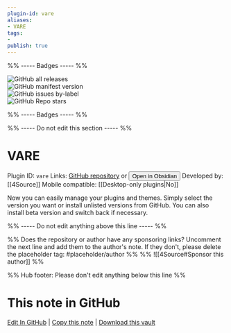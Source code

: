```yaml
---
plugin-id: vare
aliases:
- VARE
tags: 
- 
publish: true
---
```


%% ----- Badges ----- %%

![GitHub all releases](https://img.shields.io/github/downloads/4Source/vare-obsidian-plugin/total?color=573E7A&logo=github&style=for-the-badge)   
![GitHub manifest version](https://img.shields.io/github/manifest-json/v/4Source/vare-obsidian-plugin?color=573E7A&logo=github&style=for-the-badge)   
![GitHub issues by-label](https://img.shields.io/github/issues/4Source/vare-obsidian-plugin/help%20wanted?color=573E7A&logo=github&style=for-the-badge)   
![GitHub Repo stars](https://img.shields.io/github/stars/4Source/vare-obsidian-plugin?color=573E7A&logo=github&style=for-the-badge)

%% ----- Badges ----- %%

%% ----- Do not edit this section ----- %%

# VARE

Plugin ID: `vare`
Links: [GitHub repository](https://github.com/4Source/vare-obsidian-plugin) or [<button id=HH>Open in Obsidian</button>](obsidian://show-plugin?id=vare)
Developed by: [[4Source]]
Mobile compatible: [[Desktop-only plugins|No]]

Now you can easily manage your plugins and themes. Simply select the version you want or install unlisted versions from GitHub. You can also install beta version and switch back if necessary.

%% ----- Do not edit anything above this line ----- %% 

%% Does the repository or author have any sponsoring links? Uncomment the next line and add them to the author's note. If they don't, please delete the placeholder tag: #placeholder/author %%
%% ![[4Source#Sponsor this author]] %%

%% Hub footer: Please don't edit anything below this line %%

# This note in GitHub

<span class="git-footer">[Edit In GitHub](https://github.dev/obsidian-community/obsidian-hub/blob/main/02%20-%20Community%20Expansions/02.05%20All%20Community%20Expansions/Plugins/vare.md "git-hub-edit-note") | [Copy this note](https://raw.githubusercontent.com/obsidian-community/obsidian-hub/main/02%20-%20Community%20Expansions/02.05%20All%20Community%20Expansions/Plugins/vare.md "git-hub-copy-note") | [Download this vault](https://github.com/obsidian-community/obsidian-hub/archive/refs/heads/main.zip "git-hub-download-vault") </span>
